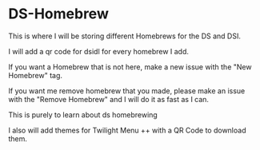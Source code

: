 # DS-Homebrew

This is where I will be storing different Homebrews for the DS and DSI.

I will add a qr code for dsidl for every homebrew I add.

If you want a Homebrew that is not here, make a new issue with the "New Homebrew" tag.

If you want me remove homebrew that you made, please make an issue with the "Remove Homebrew" and I will do it as fast as I can.

This is purely to learn about ds homebrewing

I also will add themes for Twilight Menu ++ with a QR Code to download them.
